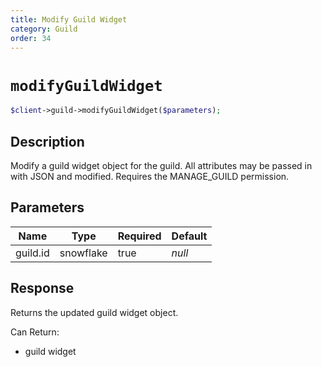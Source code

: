 ```yaml
---
title: Modify Guild Widget
category: Guild
order: 34
---
```


# `modifyGuildWidget`

```php
$client->guild->modifyGuildWidget($parameters);
```

## Description

Modify a guild widget object for the guild. All attributes may be passed in with JSON and modified. Requires the MANAGE_GUILD permission.

## Parameters


Name | Type | Required | Default
--- | --- | --- | ---
guild.id | snowflake | true | *null*

## Response

Returns the updated guild widget object.

Can Return:

* guild widget
